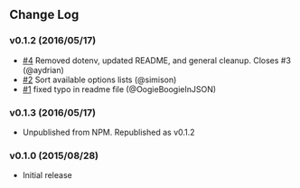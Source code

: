 ## Change Log

### v0.1.2 (2016/05/17)
- [#4](https://github.com/SparkPost/nodemailer-sparkpost-transport/pull/4) Removed dotenv, updated README, and general cleanup. Closes #3 (@aydrian)
- [#2](https://github.com/SparkPost/nodemailer-sparkpost-transport/pull/2) Sort available options lists (@simison)
- [#1](https://github.com/SparkPost/nodemailer-sparkpost-transport/pull/1) fixed typo in readme file (@OogieBoogieInJSON)

### v0.1.3 (2016/05/17)
- Unpublished from NPM. Republished as v0.1.2

### v0.1.0 (2015/08/28)
- Initial release
